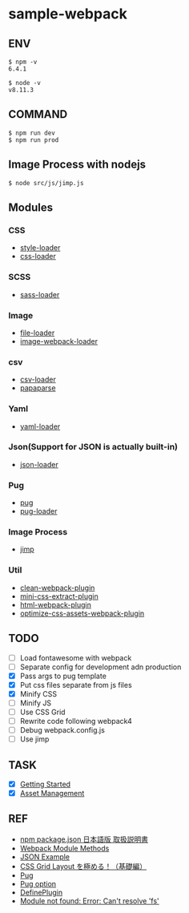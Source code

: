 # sample-webpack

## ENV
```
$ npm -v
6.4.1

$ node -v
v8.11.3
```

## COMMAND
```
$ npm run dev
$ npm run prod
```

## Image Process with nodejs
```
$ node src/js/jimp.js
```

## Modules

### CSS
* [style-loader](https://www.npmjs.com/package/style-loader)
* [css-loader](https://www.npmjs.com/package/css-loader)

### SCSS
* [sass-loader](https://github.com/webpack-contrib/sass-loader)

### Image
* [file-loader](https://www.npmjs.com/package/file-loader)
* [image-webpack-loader](https://www.npmjs.com/package/image-webpack-loader)

### csv
* [csv-loader](https://www.npmjs.com/package/csv-loader)
* [papaparse](https://www.npmjs.com/package/papaparse)

### Yaml
* [yaml-loader](https://www.npmjs.com/package/yaml-loader)

### Json(Support for JSON is actually built-in)
* [json-loader](https://www.npmjs.com/package/json-loader)

### Pug
* [pug](https://www.npmjs.com/package/pug)
* [pug-loader](https://www.npmjs.com/package/pug-loader)

### Image Process
* [jimp](https://www.npmjs.com/package/jimp)

### Util
* [clean-webpack-plugin](https://www.npmjs.com/package/clean-webpack-plugin)
* [mini-css-extract-plugin](https://www.npmjs.com/package/mini-css-extract-plugin)
* [html-webpack-plugin](https://www.npmjs.com/package/html-webpack-plugin)
* [optimize-css-assets-webpack-plugin](https://www.npmjs.com/package/optimize-css-assets-webpack-plugin)

## TODO
* [ ] Load fontawesome with webpack
* [ ] Separate config for development adn production
* [x] Pass args to pug template
* [x] Put css files separate from js files
* [x] Minify CSS
* [ ] Minify JS
* [ ] Use CSS Grid
* [ ] Rewrite code following webpack4
* [ ] Debug webpack.config.js
* [ ] Use jimp

## TASK
* [x] [Getting Started](https://webpack.js.org/guides/getting-started/)
* [x] [Asset Management](https://webpack.js.org/guides/asset-management/)

## REF
* [npm package.json 日本語版 取扱説明書](http://liberty-technology.biz/PublicItems/npm/package.json.html)
* [Webpack Module Methods](https://webpack.js.org/api/module-methods/)
* [JSON Example](https://json.org/example.html)
* [CSS Grid Layout を極める！（基礎編）](https://qiita.com/kura07/items/e633b35e33e43240d363)
* [Pug](https://pugjs.org/api/getting-started.html)
* [Pug option](https://pugjs.org/api/reference.html)
* [DefinePlugin](https://webpack.js.org/plugins/define-plugin/)
* [Module not found: Error: Can't resolve 'fs'](https://github.com/webpack-contrib/css-loader/issues/447)
